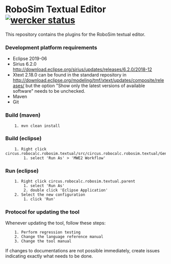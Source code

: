 # RoboSim Textual Editor [![wercker status](https://app.wercker.com/status/07de73ebc57c8cdcf1226980b3957623/s/master "wercker status")](https://app.wercker.com/project/byKey/07de73ebc57c8cdcf1226980b3957623)
This repository contains the plugins for the RoboSim textual editor.

### Development platform requirements ###

* Eclipse 2019-06
* Sirius 6.2.0 http://download.eclipse.org/sirius/updates/releases/6.2.0/2018-12
* Xtext 2.18.0 can be found in the standard repository in http://download.eclipse.org/modeling/tmf/xtext/updates/composite/releases/ but the option "Show only the latest versions of available software" needs to be unchecked.
* Maven
* Git

### Build (maven) ###

        1. mvn clean install

### Build (eclipse) ###

        1. Right click circus.robocalc.robosim.textual/src/circus.robocalc.robosim.textual/GenerateRoboSim.mwe2
            1. select 'Run As' > 'MWE2 Workflow'

### Run (eclipse) ###

        1. Right click circus.robocalc.robosim.textual.parent
            1. select 'Run As'
            2. double click 'Eclipse Application'
        2. Select the new configuration
            1. click 'Run'
            
### Protocol for updating the tool ###

Whenever updating the tool, follow these steps:

        1. Perform regression testing
        2. Change the language reference manual
        3. Change the tool manual

If changes to documentations are not possible immediately, create issues indicating exactly what needs to be done.

